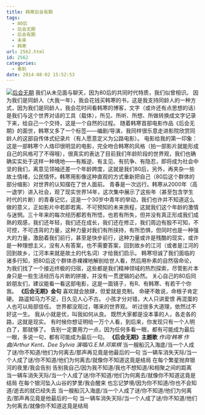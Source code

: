 ```yaml
---
title: 韩寒后会有期
tags:
  - 80后
  - 后会无期
  - 后会有期
  - 未来
  - 韩寒
url: 2562.html
id: 2562
categories:
  - 看到
date: 2014-08-02 15:52:53
---
```


[![](http://photo.guolaijie.com/rooufer/uploads/2014/08/后会无期1.jpg "后会无期")](http://photo.guolaijie.com/rooufer/uploads/2014/08/后会无期1.jpg) 我们从未见面与聊天，因为80后的共同时代特质，我们似曾相识。 因为我们是同龄人（大我一年），我会花钱买韩寒的书，这是我支持同龄人的一种方式，因为我们是同龄人，我会花时间看韩寒的博客，文字（或许还有点思想的话）是我们与这个世界对话的工具（载体），所见、所听、所想、所做转换成文字记录下来，给自己一个交待，这是一个自然的过程。 随着韩寒首部电影作品《后会无期》的面世，韩寒又多了一个标签——编剧/导演，我同样很乐意走进影院欣赏同龄人的这部自传体式纪录片（有人愿意定义为公路电影）。 电影给我的第一印象：这是一部韩寒个人烙印很明显的电影，完全吻合韩寒的风格（拍一部影片就能形成自己的风格可了不得哦），很真实的表达了目前我们年龄阶段的世界观，我们也确确实实处于这样一种境地——有叛逆、有主见、有抗争、有隐忍，即将成为社会中坚的我们，离意见领袖还差一个年龄跨度，这就是我们80后，另外，再夹杂一些故土情绪，公民情怀。韩寒用影像这种直观的方式重新把自己（80后这个群体的部分缩影）对世界的认知摆在了世人面前。 青春是一次远行。韩寒从2000年（高一退学）进入社会，观了现实世界14年，这次集中展示了这些年（甚至包含学生时代的片断）的青春记忆，这是一个30岁中青年的举动，我们也许并不知道这么做的意义，正如影片中若即若离、不可预知的未来旅程，这就我们这个年龄的激情与迷惘。三十年来的每次经历都若有所悟，也若有所失，但并没有真正形成我们成熟的观感，我们还年轻，我们还在成长，我们还在修正，我们周边有股不可知，不可控，不可违背的力量，这种力量对我们有所挟持，有所恐惧，但同时也是一种强大的力量，激励着我们前行，甚至是快步前行，这种力量或许是残酷的现实，或许是一种理想主义，没有人有答案，也不需要答案，回到故乡的江河（或者是江河的回到故乡，江河本来就是故土的代名词）才给我们启示。 韩寒坦诚了我们面临的诸多行知，把80后这个群体赤裸裸地解剖给世人看，然后用朴素的自然宿命论，为我们找了一个接近终极的归宿，这些都是我们精神领域的热烈探索，尽管影片本身只是一些生活经历与片断的拼接，并没有一贯逻辑的必然。 关心自己的80后同龄朋友们，建议能看一看这部电影，这是一面镜子，有R、有韩寒、有若干个你我。 **《后会无期》金句** 喜欢就会放肆，但爱就是克制。 命硬不敢说，命根子肯定硬。 路遥知马力不足，日久见人心不古。 小孩才分对错，大人只讲爱恨 再混蛋的人也可以局部信任。 世界都没观过，哪来的世界观。 听过很多大道理，依然过不好这一生。 我从小就是优，叫我如何从良。 既然大家都是没本事的人，各走各的路，这就是现实。 有时候你想证明给一万个人看，到后来，你发现只有一个人明白了，那就够了。 告别一定要用力一点，因为任何多看一眼，都有可能成为最后一眼，多说一句，都有可能成为最后一句。 **《后会无期》主题歌** _作词/韩寒 作曲/Arthur Kent、Dee Sylvia 演唱/G.E.M.邓紫棋_ 当一艘船沉入海底/当一个人成了谜/你不知道/他们为何离去/那声再见竟是他最后的一句 当一辆车消失天际/当一个人成了谜/你不知道/他们为何离去/就像你不知道这竟是结局 在每个繁星抛弃银河的夜里/我会告别 告别我自己/因为我不知道/我也不想知道/和相聚之间的距离 当一辆车消失天际/当一个人成了谜/你不知道/他们为何离去/就像你不知道这竟是结局 在每个银河坠入山谷的梦里/我会醒来 也忘记梦境/因为你不知道/你也不会知道/逝去的就已经失去 当一艘船沉入海底/当一个人成了谜/你不知道/他们为何离去/那声再见竟是他最后的一句 当一辆车消失天际/当一个人成了谜/你不知道/他们为何离去/就像你不知道这竟是结局
